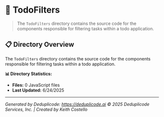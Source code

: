 # 📁 TodoFilters

> The `TodoFilters` directory contains the source code for the components responsible for filtering tasks within a todo application.

## 📋 Directory Overview

The `TodoFilters` directory contains the source code for the components responsible for filtering tasks within a todo application.

**📊 Directory Statistics:**
- **Files:** 0 JavaScript files
- **Last Updated:** 6/24/2025

---

*Generated by Deduplicode: https://deduplicode.ai*
*© 2025 Deduplicode Services, Inc. | Created by Keith Costello*
